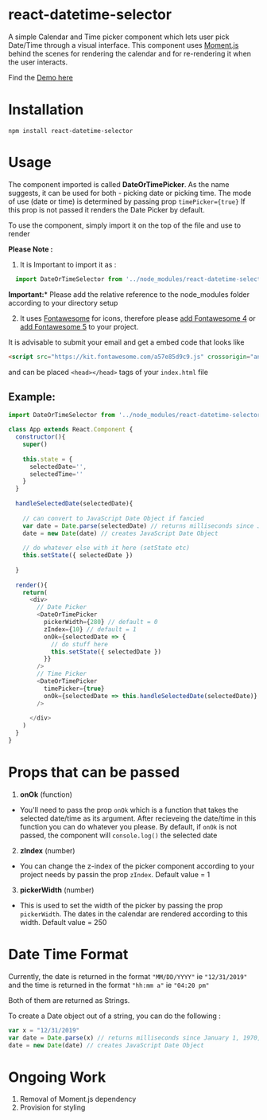 # react-datetime-selector
A simple Calendar and Time picker component which lets user pick Date/Time through a visual interface.
This component uses [Moment.js](https://momentjs.com/) behind the scenes for rendering the calendar and for re-rendering it when the user interacts.


Find the [Demo here](https://sahilverma2209.github.io/react-datetime-selector/)

# Installation

```
npm install react-datetime-selector
```

# Usage

The component imported is called **DateOrTimePicker**. As the name suggests, it can be used for both - picking date or picking time.
The mode of use (date or time) is determined by passing prop ```timePicker={true}``` If this prop is not passed it renders the Date Picker by default.

To use the component, simply import it on the top of the file and use **<DateOrTimePicker />** to render

**Please Note :**

1. It is Important to import it as :

  ```js
    import DateOrTimeSelector from '../node_modules/react-datetime-selector/dist/index'
  ```
  **Important:*** Please add the relative reference to the node_modules folder according to your directory setup

2. It uses [Fontawesome]() for icons, therefore please [add Fontawesome 4](https://fontawesome.com/v4.7.0/get-started/) or [add Fontawesome 5](https://fontawesome.com/start) to your project.

  It is advisable to submit your email and get a embed code that looks like 

  ```html
  <script src="https://kit.fontawesome.com/a57e85d9c9.js" crossorigin="anonymous"></script>
  ```

  and can be placed ```<head></head>``` tags of your ```index.html``` file


## Example:

```js
import DateOrTimeSelector from '../node_modules/react-datetime-selector/dist/index'

class App extends React.Component {
  constructor(){
    super()
    
    this.state = {
      selectedDate='',
      selectedTime=''
    }
  }
  
  handleSelectedDate(selectedDate){
  
    // can convert to JavaScript Date Object if fancied
    var date = Date.parse(selectedDate) // returns milliseconds since January 1, 1970, 00:00:00 UTC
    date = new Date(date) // creates JavaScript Date Object
    
    // do whatever else with it here (setState etc)
    this.setState({ selectedDate })
    
  }
  
  render(){
    return(
      <div>
        // Date Picker
        <DateOrTimePicker
          pickerWidth={280} // default = 0
          zIndex={10} // default = 1 
          onOk={selectedDate => {
            // do stuff here
            this.setState({ selectedDate })
          }}
        />
        // Time Picker
        <DateOrTimePicker
          timePicker={true}
          onOk={selectedDate => this.handleSelectedDate(selectedDate)}
        />
        
      </div>
    )
  }
}

```

# Props that can be passed

1. **onOk** (function)
  * You'll need to pass the prop ```onOk``` which is a function that takes the selected date/time as its argument. After recieveing the date/time in this function you can do whatever you please. By default, if ```onOk``` is not passed, the component will ```console.log()``` the selected date 

2. **zIndex** (number)
  * You can change the z-index of the picker component according to your project needs by passin the prop ```zIndex```. Default value = 1

3. **pickerWidth** (number)
  * This is used to set the width of the picker by passing the prop ```pickerWidth```. The dates in the calendar are rendered according to this width. Default value = 250

# Date Time Format

Currently, the date is returned in the format ```"MM/DD/YYYY"``` ie ```"12/31/2019"``` 
and the time is returned in the format ```"hh:mm a"``` ie ```"04:20 pm"``` 

Both of them are returned as Strings.

To create a Date object out of a string, you can do the following : 

```js
var x = "12/31/2019"
var date = Date.parse(x) // returns milliseconds since January 1, 1970, 00:00:00 UTC
date = new Date(date) // creates JavaScript Date Object

```


# Ongoing Work

1. Removal of Moment.js dependency
2. Provision for styling





